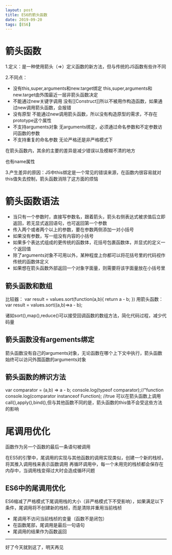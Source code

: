 ```yaml
---
layout: post
title: ES6的箭头函数
date: 2019-09-20
tags: [ES6]
---
```

# 箭头函数

1.定义：是一种使用箭头（=>）定义函数的新方法，但与传统的JS函数有些许不同

2.不同点：

- 没有this,super,arguments和new.target绑定
this,super,arguments和new.target由外围最近一层非箭头函数决定
- 不能通过new关键字调用
没有[[Construct]]所以不被用作构造函数，如果通过new调用箭头函数，会报错
- 没有原型 
不能通过new调用箭头函数，所以没有构造原型的需求，不存在prototype这个属性
- 不支持arguments对象
无arguments绑定，必须通过命名参数和不定参数访问函数的参数
- 不支持重复的命名参数
无论严格还是非严格模式下

在箭头函数内，其余的主要的差异是减少错误以及模糊不清的地方

也有name属性

3.产生差异的原因：JS中this绑定是一个常见的错误来源，在函数内很容易就对this值失去控制，箭头函数消除了这方面的烦恼

# 箭头函数语法
- 当只有一个参数时，直接写参数名，跟着箭头，箭头右侧表达式被求值后立即返回，若无显式返回语句，也可返回第一个参数
- 传入两个或者两个以上的参数，要在参数两侧添加一对小括号
- 如果没有参数，写一组没有内容的小括号
- 如果多个表达式组成的更传统的函数体，花括号包裹函数体，并显式的定义一个返回值
- 除了arguments对象不可用以外，某种程度上你都可以将花括号里的代码视作传统的函数体定义
- 如果想在箭头函数外部返回一个对象字面量，则需要将该字面量放在小括号里

## 箭头函数和数组
比较器：
var result = values.sort(function(a,b){
return a - b;
})
用箭头函数：
var result = values.sort((a,b)=>a - b);

诸如sort(),map(),reduce()可以接受回调函数的数组方法，简化代码过程，减少代码量

## 箭头函数没有argements绑定

箭头函数没有自己的arguments对象，无论函数在哪个上下文中执行，箭头函数始终可以访问外围函数的arguments对象

## 箭头函数的辨识方法

var comparator = (a,b) => a - b;
console.log(typeof comparator);//"function
console.log(comparator instanceof Function); //true 
可以在箭头函数上调用call(),apply(),bind(),但与其他函数不同的是，箭头函数的this值不会受这些方法的影响

# 尾调用优化

函数作为另一个函数的最后一条语句被调用

在ES5的引擎中，尾调用的实现与其他函数的调用实现类似，创建一个新的栈桢，将其推入调用栈来表示函数调用
再循环调用中，每一个未用完的栈桢都会保存在内存中，当调用栈变得过大时会造成循环问题

## ES6中的尾调用优化

ES6缩减了严格模式下尾调用栈的大小（非严格模式下不受影响），如果满足以下条件，尾调用将不创建新的栈桢，而是清除并重用当前栈桢
- 尾调用不访问当前栈桢的变量（函数不是闭包）
- 在函数尾部，尾调用是最后一句语句
- 尾调用的结果作为函数返回

----

好了今天就到这了，明天再见